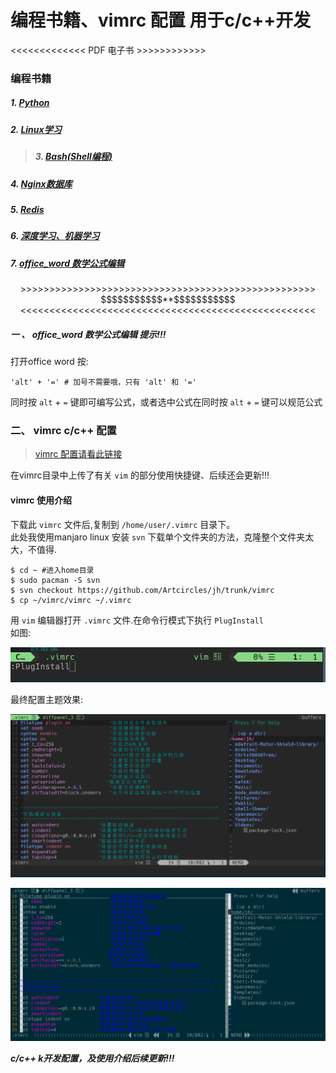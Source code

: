 # 编程书籍、vimrc 配置 用于c/c++开发 #

<<<<<<<<<<<<< PDF 电子书 >>>>>>>>>>>>
### 编程书籍 ###


##### 1. [Python](https://github.com/Artcircles/jh/tree/master/python) #####
##### 2. [Linux学习](https://github.com/Artcircles/jh/tree/master/linux) #####

> ##### 3. [Bash(Shell编程)](https://github.com/Artcircles/jh/tree/master/bash) #####

##### 4. [Nginx数据库](https://github.com/Artcircles/jh/tree/master/nginx) #####
##### 5. [Redis](https://github.com/Artcircles/jh/tree/master/redis) #####
##### 6. [深度学习、机器学习](https://github.com/Artcircles/jh/tree/master/Deep_learning) #####
##### 7. [office_word 数学公式编辑](https://github.com/Artcircles/jh/tree/master/office) #####

<center> >>>>>>>>>>>>>>>>>>>>>>>>>>>>>>>>>>>>>>>>>>>>>>>>>>> </center>
<center> $$$$$$$$$$$**$$$$$$$$$$$ </center>
<center> <<<<<<<<<<<<<<<<<<<<<<<<<<<<<<<<<<<<<<<<<<<<<<<<<<< </center>

##### 一 、 office_word 数学公式编辑 提示!!! #####
打开office word 按:

    'alt' + '=' # 加号不需要哦，只有 'alt' 和 '='

同时按 `alt` + `=` 键即可编写公式，或者选中公式在同时按 `alt` + `=` 键可以规范公式 

### 二、 vimrc c/c++ 配置 ###
> [vimrc 配置请看此链接](https://github.com/Artcircles/jh/tree/master/vimrc)

在vimrc目录中上传了有关  `vim`  的部分使用快捷键、后续还会更新!!!

#### vimrc 使用介绍 ####
下载此 `vimrc` 文件后,复制到 `/home/user/.vimrc` 目录下。 <br />
此处我使用manjaro linux 安装 `svn` 下载单个文件夹的方法，克隆整个文件夹太大，不值得.

    $ cd ~ #进入home目录
    $ sudo pacman -S svn 
    $ svn checkout https://github.com/Artcircles/jh/trunk/vimrc
    $ cp ~/vimrc/vimrc ~/.vimrc


用 `vim` 编辑器打开 `.vimrc` 文件.在命令行模式下执行  `PlugInstall` <br /> 
如图:

<div align="center">
<img src="https://github.com/Artcircles/jh/blob/master/vimrc/vim_pictures/vim_Plugin1.png " alt=""/><br />
</div>

<p>最终配置主题效果:<p>
</div align="center">
<img src="https://github.com/Artcircles/jh/blob/master/vimrc/vim_pictures/vim_Plugin2.png" alt=""/><br />
</div>

<div align="center">
<img src="https://github.com/Artcircles/jh/blob/master/vimrc/vim_pictures/vim_Plugin3.png" alt=""/)<br />
</div>

<strong><em>c/c++ k开发配置，及使用介绍后续更新!!! </strong></em>

